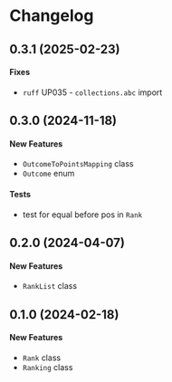 # Changelog

## 0.3.1 (2025-02-23)

#### Fixes

* `ruff` UP035 - `collections.abc` import

## 0.3.0 (2024-11-18)

#### New Features

* `OutcomeToPointsMapping` class
* `Outcome` enum

#### Tests

* test for equal before pos in `Rank`

## 0.2.0 (2024-04-07)

#### New Features

- `RankList` class

## 0.1.0 (2024-02-18)

#### New Features

- `Rank` class
- `Ranking` class
